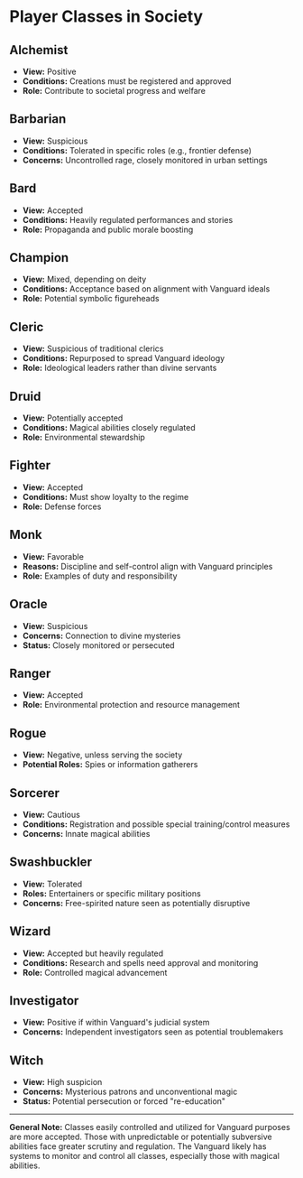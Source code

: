 # Player Classes in Society

## Alchemist
- **View:** Positive
- **Conditions:** Creations must be registered and approved
- **Role:** Contribute to societal progress and welfare

## Barbarian
- **View:** Suspicious
- **Conditions:** Tolerated in specific roles (e.g., frontier defense)
- **Concerns:** Uncontrolled rage, closely monitored in urban settings

## Bard
- **View:** Accepted
- **Conditions:** Heavily regulated performances and stories
- **Role:** Propaganda and public morale boosting

## Champion
- **View:** Mixed, depending on deity
- **Conditions:** Acceptance based on alignment with Vanguard ideals
- **Role:** Potential symbolic figureheads

## Cleric
- **View:** Suspicious of traditional clerics
- **Conditions:** Repurposed to spread Vanguard ideology
- **Role:** Ideological leaders rather than divine servants

## Druid
- **View:** Potentially accepted
- **Conditions:** Magical abilities closely regulated
- **Role:** Environmental stewardship

## Fighter
- **View:** Accepted
- **Conditions:** Must show loyalty to the regime
- **Role:** Defense forces

## Monk
- **View:** Favorable
- **Reasons:** Discipline and self-control align with Vanguard principles
- **Role:** Examples of duty and responsibility

## Oracle
- **View:** Suspicious
- **Concerns:** Connection to divine mysteries
- **Status:** Closely monitored or persecuted

## Ranger
- **View:** Accepted
- **Role:** Environmental protection and resource management

## Rogue
- **View:** Negative, unless serving the society
- **Potential Roles:** Spies or information gatherers

## Sorcerer
- **View:** Cautious
- **Conditions:** Registration and possible special training/control measures
- **Concerns:** Innate magical abilities

## Swashbuckler
- **View:** Tolerated
- **Roles:** Entertainers or specific military positions
- **Concerns:** Free-spirited nature seen as potentially disruptive

## Wizard
- **View:** Accepted but heavily regulated
- **Conditions:** Research and spells need approval and monitoring
- **Role:** Controlled magical advancement

## Investigator
- **View:** Positive if within Vanguard's judicial system
- **Concerns:** Independent investigators seen as potential troublemakers

## Witch
- **View:** High suspicion
- **Concerns:** Mysterious patrons and unconventional magic
- **Status:** Potential persecution or forced "re-education"

---

**General Note:** Classes easily controlled and utilized for Vanguard purposes are more accepted. Those with unpredictable or potentially subversive abilities face greater scrutiny and regulation. The Vanguard likely has systems to monitor and control all classes, especially those with magical abilities.